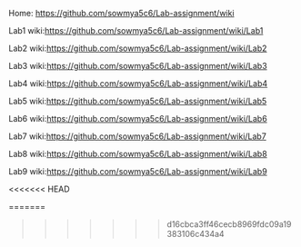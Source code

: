 Home: https://github.com/sowmya5c6/Lab-assignment/wiki

Lab1 wiki:https://github.com/sowmya5c6/Lab-assignment/wiki/Lab1

Lab2 wiki:https://github.com/sowmya5c6/Lab-assignment/wiki/Lab2

Lab3 wiki:https://github.com/sowmya5c6/Lab-assignment/wiki/Lab3

Lab4 wiki:https://github.com/sowmya5c6/Lab-assignment/wiki/Lab4

Lab5 wiki:https://github.com/sowmya5c6/Lab-assignment/wiki/Lab5

Lab6 wiki:https://github.com/sowmya5c6/Lab-assignment/wiki/Lab6

Lab7 wiki:https://github.com/sowmya5c6/Lab-assignment/wiki/Lab7

Lab8 wiki:https://github.com/sowmya5c6/Lab-assignment/wiki/Lab8

Lab9 wiki:https://github.com/sowmya5c6/Lab-assignment/wiki/Lab9


<<<<<<< HEAD

=======
>>>>>>> d16cbca3ff46cecb8969fdc09a19383106c434a4
